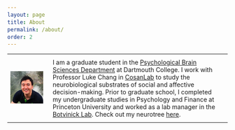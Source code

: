 ```yaml
---
layout: page
title: About
permalink: /about/
order: 2
---
```

<table>
    <tr>
        <td><img src="/assets/JinHyunCheong.jpg" width="700"></td>
    	<td style="padding: 10px 15px; vertical-align: top;"> I am a graduate student in the <a href="http://pbs.dartmouth.edu/">Psychological Brain Sciences Department</a> at Dartmouth College. I work with Professor Luke Chang in <a href ="http://www.cosanlab.com/">CosanLab</a> to study the neurobiological substrates of social and affective decision-making. Prior to graduate school, I completed my undergraduate studies in Psychology and Finance at Princeton University and worked as a lab manager in the <a href="https://botvinicklab.princeton.edu/">Botvinick Lab</a>. Check out my neurotree <a href="http://neurotree.org/neurotree/tree.php?pid=91340">here</a>. </td>
    </tr>
</table>



